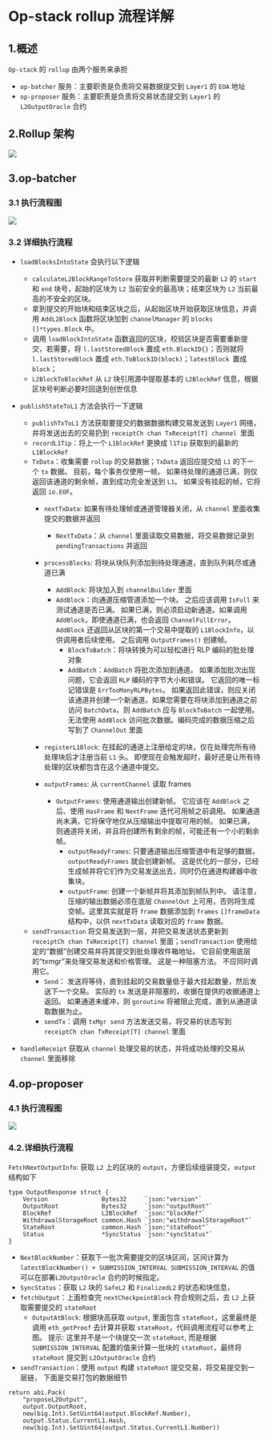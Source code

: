 # Op-stack rollup 流程详解


## 1.概述
`Op-stack` 的 `rollup` 由两个服务来承担

- `op-batcher` 服务：主要职责是负责将交易数据提交到 `Layer1` 的 `EOA` 地址
- `op-proposer` 服务：主要职责是负责将交易状态提交到 `Layer1` 的 `L2OutputOracle` 合约

## 2.Rollup 架构
![](./image/rollup_art.png)

## 3.op-batcher
### 3.1 执行流程图
![](./image/op-batcher.png)

### 3.2 详细执行流程
- `loadBlocksIntoState` 会执行以下逻辑
  - `calculateL2BlockRangeToStore` 获取并判断需要提交的最新 `L2` 的 `start` 和 `end` 块号，起始的区块为 `L2` 当前安全的最高块；结束区块为 `L2` 当前最高的不安全的区块。
  - 拿到提交的开始块和结束区块之后，从起始区块开始获取区块信息，并调用 `AddL2Block` 函数将区块加到 `channelManager` 的 `blocks []*types.Block` 中。
  - 调用 `loadBlockIntoState` 函数返回的区块，校验区块是否需要重新提交，若需要，将 `l.lastStoredBlock` 置成 `eth.BlockID{}`；否则就将 `l.lastStoredBlock` 置成 `eth.ToBlockID(block)`；`latestBlock `置成 `block`；
  - `L2BlockToBlockRef` 从 `L2` 块引用源中提取基本的 `L2BlockRef` 信息，根据区块号判断必要时回退到创世信息

- `publishStateToL1` 方法会执行一下逻辑
  - `publishTxToL1` 方法获取要提交的数据数据构建交易发送到 `Layer1` 网络，并将发送出去的交易扔到 `receiptCh chan TxReceipt[T] channel `里面
  - `recordL1Tip`：将上一个 `L1BlockRef` 更换成 `l1Tip` 获取到的最新的 `L1BlockRef`
  - `TxData`：收集需要 `rollup` 的交易数据；`TxData` 返回应提交给 `L1` 的下一个 `tx` 数据。 目前，每个事务仅使用一帧。 如果待处理的通道已满，则仅返回该通道的剩余帧，直到成功完全发送到 `L1`。 如果没有挂起的帧，它将返回 `io.EOF`。
     - `nextTxData`: 如果有待处理帧或通道管理器关闭，从 `channel` 里面收集提交的数据并返回
       - `NextTxData`：从 `channel` 里面读取交易数据，将交易数据记录到 `pendingTransactions` 并返回 
    - `processBlocks`: 将块从块队列添加到待处理通道，直到队列耗尽或通道已满
      - `AddBlock`: 将块加入到 `channelBuilder` 里面
       - `AddBlock`：向通道压缩管道添加一个块。 之后应该调用 `IsFull` 来测试通道是否已满。 如果已满，则必须启动新通道。如果调用 `AddBlock`，即使通道已满，也会返回 `ChannelFullError`。 `AddBlock` 还返回从区块的第一个交易中提取的 `L1BlockInfo`，以供调用者后续使用。 之后调用 `OutputFrames()` 创建帧。
         - `BlockToBatch`：将块转换为可以轻松进行 RLP 编码的批处理对象  
         - `AddBatch`：`AddBatch` 将批次添加到通道。 如果添加批次出现问题，它会返回 `RLP` 编码的字节大小和错误。 它返回的唯一标记错误是 `ErrTooManyRLPBytes`。 如果返回此错误，则应关闭该通道并创建一个新通道。如果您需要在将块添加到通道之前访问 `BatchData`，则 `AddBatch` 应与 `BlockToBatch` 一起使用。 无法使用 `AddBlock` 访问批次数据。编码完成的数据压缩之后写到了 `ChannelOut` 里面
    
    - `registerL1Block`: 在挂起的通道上注册给定的块，仅在处理完所有待处理块后才注册当前 `L1` 头。 即使现在会触发超时，最好还是让所有待处理的区块都包含在这个通道中提交。
    
    - `outputFrames`: 从 `currentChannel` 读取 frames
        - `OutputFrames`: 使用通道输出创建新帧。 它应该在 `AddBlock` 之后、使用 `HasFrame` 和 `NextFrame` 迭代可用帧之前调用。 如果通道尚未满，它将保守地仅从压缩输出中提取可用的帧。 如果已满，则通道将关闭，并且将创建所有剩余的帧，可能还有一个小的剩余帧。
          - `outputReadyFrames`: 只要通道输出压缩管道中有足够的数据，`outputReadyFrames` 就会创建新帧。 这是优化的一部分，已经生成帧并将它们作为交易发送出去，同时仍在通道构建器中收集块。
           - `outputFrame`: 创建一个新帧并将其添加到帧队列中。 请注意，压缩的输出数据必须在底层 `ChannelOut` 上可用，否则将生成空帧。这里其实就是将 `frame` 数据添加到 `frames` `[]frameData` 结构中，以供 `nextTxData` 读取对应的 `frame` 数据。
   - `sendTransaction` 将交易发送到一层，并把交易发送状态更新到 `receiptCh chan TxReceipt[T] channel` 里面；`sendTransaction` 使用给定的“数据”创建交易并将其提交到批处理收件箱地址。 它目前使用底层的“txmgr”来处理交易发送和价格管理。 这是一种阻塞方法。 不应同时调用它。
     - `Send`： 发送将等待，直到挂起的交易数量低于最大挂起数量，然后发送下一个交易。 实际的 `tx` 发送是非阻塞的，收据在提供的收据通道上返回。 如果通道未缓冲，则 `goroutine` 将被阻止完成，直到从通道读取数据为止。
     - `sendTx`：调用 `txMgr send` 方法发送交易，将交易的状态写到 `receiptCh chan TxReceipt[T] channel` 里面
      
- `handleReceipt` 获取从 `channel` 处理交易的状态，并将成功处理的交易从 `channel` 里面移除


## 4.op-proposer
### 4.1 执行流程图
![](./image/op-proposer.png)

### 4.2.详细执行流程
`FetchNextOutputInfo`: 获取 `L2` 上的区块的 `output`，方便后续组装提交，`output` 结构如下

```
type OutputResponse struct {
    Version               Bytes32     `json:"version"`
    OutputRoot            Bytes32     `json:"outputRoot"`
    BlockRef              L2BlockRef  `json:"blockRef"`
    WithdrawalStorageRoot common.Hash `json:"withdrawalStorageRoot"`
    StateRoot             common.Hash `json:"stateRoot"`
    Status                *SyncStatus `json:"syncStatus"`
}
```

- `NextBlockNumber`：获取下一批次需要提交的区块区间，区间计算为 `latestBlockNumber() + SUBMISSION_INTERVAL SUBMISSION_INTERVAL` 的值可以在部署`L2OutputOracle` 合约的时候指定。
- `SyncStatus`：获取 `L2` 块的 `SafeL2` 和 `FinalizedL2` 的状态和块信息，
- `fetchOutput`：上面检查完 `nextCheckpointBlock` 符合规则之后，去 `L2` 上获取需要提交的 `stateRoot`
  - `OutputAtBlock`: 根据块高获取 `output`, 里面包含 `stateRoot`，这里最终是调用 `eth_getProof` 去计算并获取 `stateRoot`，代码调用流程可以参考上图。 提示: 这里并不是一个块提交一次 `stateRoot`, 而是根据 `SUBMISSION_INTERVAL` 配置的值来计算一批块的 `stateRoot`，最终将 `stateRoot` 提交到 `L2OutputOracle` 合约
- `sendTransaction`：使用 `output` 构建 `stateRoot` 提交交易，将交易提交到一层链， 下面是交易打包的数据细节

```
return abi.Pack(
    "proposeL2Output",
    output.OutputRoot,
    new(big.Int).SetUint64(output.BlockRef.Number),
    output.Status.CurrentL1.Hash,
    new(big.Int).SetUint64(output.Status.CurrentL1.Number))
```



